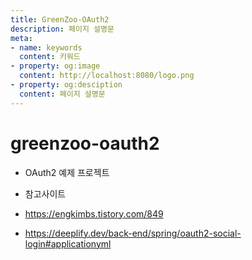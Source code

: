 ```yaml
---
title: GreenZoo-OAuth2
description: 페이지 설명문
meta:
- name: keywords
  content: 키워드
- property: og:image
  content: http://localhost:8080/logo.png
- property: og:desciption
  content: 페이지 설명문
---
```


# greenzoo-oauth2
* OAuth2 예제 프로젝트

* 참고사이트
* https://engkimbs.tistory.com/849
* https://deeplify.dev/back-end/spring/oauth2-social-login#applicationyml


